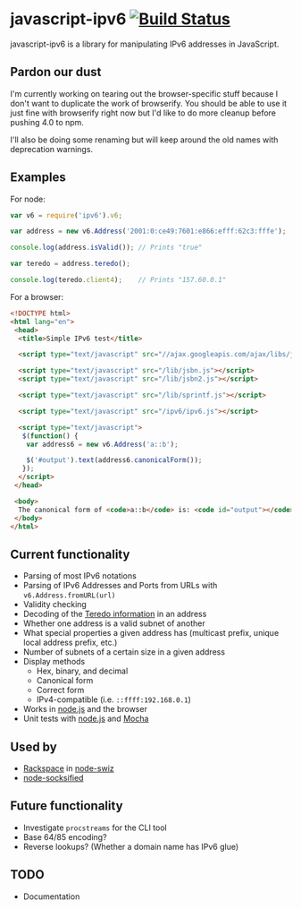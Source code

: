 javascript-ipv6 [![Build Status](https://secure.travis-ci.org/beaugunderson/javascript-ipv6.png?branch=master)](http://travis-ci.org/beaugunderson/javascript-ipv6)
===============

javascript-ipv6 is a library for manipulating IPv6 addresses in JavaScript.

Pardon our dust
---------------

I'm currently working on tearing out the browser-specific stuff because I don't
want to duplicate the work of browserify. You should be able to use it just
fine with browserify right now but I'd like to do more cleanup before pushing
4.0 to npm.

I'll also be doing some renaming but will keep around the old names with
deprecation warnings.

Examples
--------

For node:

```js
var v6 = require('ipv6').v6;

var address = new v6.Address('2001:0:ce49:7601:e866:efff:62c3:fffe');

console.log(address.isValid()); // Prints "true"

var teredo = address.teredo();

console.log(teredo.client4);    // Prints "157.60.0.1"
```

For a browser:

```html
<!DOCTYPE html>
<html lang="en">
 <head>
  <title>Simple IPv6 test</title>

  <script type="text/javascript" src="//ajax.googleapis.com/ajax/libs/jquery/1.7.1/jquery.min.js"></script>

  <script type="text/javascript" src="/lib/jsbn.js"></script>
  <script type="text/javascript" src="/lib/jsbn2.js"></script>

  <script type="text/javascript" src="/lib/sprintf.js"></script>

  <script type="text/javascript" src="/ipv6/ipv6.js"></script>

  <script type="text/javascript">
   $(function() {
    var address6 = new v6.Address('a::b');

    $('#output').text(address6.canonicalForm());
   });
  </script>
 </head>

 <body>
  The canonical form of <code>a::b</code> is: <code id="output"></code>
 </body>
</html>
```

Current functionality
---------------------

-    Parsing of most IPv6 notations
-    Parsing of IPv6 Addresses and Ports from URLs with `v6.Address.fromURL(url)`
-    Validity checking
-    Decoding of the [Teredo information](http://en.wikipedia.org/wiki/Teredo_tunneling#IPv6_addressing) in an address
-    Whether one address is a valid subnet of another
-    What special properties a given address has (multicast prefix, unique local address prefix, etc.)
-    Number of subnets of a certain size in a given address
-    Display methods
     -    Hex, binary, and decimal
     -    Canonical form
     -    Correct form
     -    IPv4-compatible (i.e. `::ffff:192.168.0.1`)
-    Works in [node.js](http://nodejs.org/) and the browser
-    Unit tests with [node.js](http://nodejs.org/) and [Mocha](http://visionmedia.github.com/mocha/)

Used by
-------

-    [Rackspace](http://www.rackspace.com/) in [node-swiz](https://github.com/racker/node-swiz)
-    [node-socksified](https://github.com/vially/node-socksified)

Future functionality
--------------------

-    Investigate `procstreams` for the CLI tool
-    Base 64/85 encoding?
-    Reverse lookups? (Whether a domain name has IPv6 glue)

TODO
----

-    Documentation
